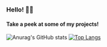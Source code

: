 ### Hello! ✌🏻
#### Take a peek at some of my projects!

<!--
**Aaron-Cunningham/Aaron-Cunningham** is a ✨ _special_ ✨ repository because its `README.md` (this file) appears on your GitHub profile.

Here are some ideas to get you started:

- 🔭 I’m currently working on ...
- 🌱 I’m currently learning ...
- 👯 I’m looking to collaborate on ...
- 🤔 I’m looking for help with ...
- 💬 Ask me about ...
- 📫 How to reach me: ...
- 😄 Pronouns: ...
- ⚡ Fun fact: ...
-->
![Anurag's GitHub stats](https://github-readme-stats.vercel.app/api?username=Aaron-Cunningham&show_icons=true&theme=github_dark)
[![Top Langs](https://github-readme-stats.vercel.app/api/top-langs/?username=Aaron-Cunningham&langs_count=8&theme=github_dark)](https://github.com/anuraghazra/github-readme-stats)
